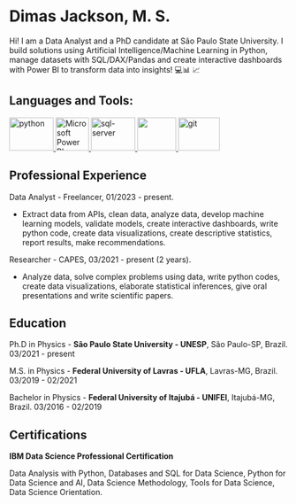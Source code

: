# Dimas Jackson, M. S.

Hi! I am a Data Analyst and a PhD candidate at São Paulo State University. I build solutions using Artificial Intelligence/Machine Learning in Python, manage datasets with SQL/DAX/Pandas and create interactive dashboards with Power BI to transform data into insights! 💻📊 📈

## Languages and Tools:

 <p align="left"> <a href="https://www.python.org" target="_blank"> <img src="https://user-images.githubusercontent.com/114688989/234060602-71d8e4ee-5566-4e69-a4c8-77ffe61db9fe.png" alt="python" width="80" height="60"/> </a> 
 <a href="https://powerbi.microsoft.com/en-au/" target="_blank"> <img src="https://user-images.githubusercontent.com/114688989/234061535-69b51582-29da-403b-a41c-1fabd6e52caf.png" alt="Microsoft Power BI" width="60" height="60"/> </a>
  <a href="https://www.microsoft.com/pt-br/sql-server/sql-server-downloads" target="_blank"> <img src="https://www.commvault.com/wp-content/uploads/2019/08/sql-server_logo.jpg?quality=80&w=930" alt="sql-server" width="80" height="60"/> </a> 
 <a href="https://www.postgresql.org/" target="_blank"> <img src="https://user-images.githubusercontent.com/114688989/234062456-fa6e0d8c-2db6-4c41-a826-643c8dcf588c.png" width="70" height="60"/> </a> 
 <a href="https://git-scm.com/" target="_blank"> <img src="https://user-images.githubusercontent.com/114688989/234062957-df43a902-5579-435f-b890-c03cf381712a.png" alt="git" width="75" height="60"/> </a> 

## Professional Experience
Data Analyst - Freelancer, 01/2023 - present.
* Extract data from APIs, clean data, analyze data, develop machine learning models, validate models, create interactive dashboards, write python code, create data visualizations, create descriptive statistics, report results, make recommendations.

Researcher - CAPES, 03/2021 - present (2 years).
* Analyze data, solve complex problems using data, write python codes, create data visualizations, elaborate statistical inferences, give oral presentations and write scientific papers.

## Education
Ph.D in Physics - **São Paulo State University - UNESP**, São Paulo-SP, Brazil.
03/2021 - present

M.S. in Physics - **Federal University of Lavras - UFLA**, Lavras-MG, Brazil.
03/2019 - 02/2021

Bachelor in Physics - **Federal University of Itajubá - UNIFEI**, Itajubá-MG, Brazil.
03/2016 - 02/2019

## Certifications
**IBM Data Science Professional Certification**

Data Analysis with Python, Databases and SQL for Data Science, Python for Data Science and AI, Data Science Methodology, Tools for Data Science, Data Science Orientation.
